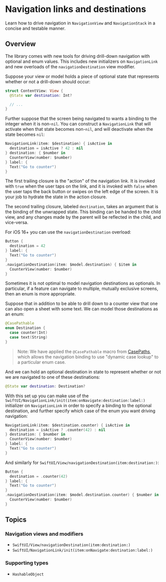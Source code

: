 # Navigation links and destinations

Learn how to drive navigation in `NavigationView` and `NavigationStack` in a concise and testable
manner.

## Overview

The library comes with new tools for driving drill-down navigation with optional and enum values.
This includes new initializers on `NavigationLink` and new overloads of the `navigationDestination`
view modifier.

Suppose your view or model holds a piece of optional state that represents whether or not a
drill-down should occur:

```swift
struct ContentView: View {
  @State var destination: Int?

  // ...
}
```

Further suppose that the screen being navigated to wants a binding to the integer when it is
non-`nil`. You can construct a `NavigationLink` that will activate when that state becomes
non-`nil`, and will deactivate when the state becomes `nil`:

```swift
NavigationLink(item: $destination) { isActive in
  destination = isActive ? 42 : nil
} destination: { $number in
  CounterView(number: $number)
} label: {
  Text("Go to counter")
}
```

The first trailing closure is the "action" of the navigation link. It is invoked with `true` when
the user taps on the link, and it is invoked with `false` when the user taps the back button or
swipes on the left edge of the screen. It is your job to hydrate the state in the action closure.

The second trailing closure, labeled `destination`, takes an argument that is the binding of the
unwrapped state. This binding can be handed to the child view, and any changes made by the parent
will be reflected in the child, and vice-versa.

For iOS 16+ you can use the `navigationDestination` overload:

```swift
Button {
  destination = 42
} label: {
  Text("Go to counter")
}
.navigationDestination(item: $model.destination) { $item in
  CounterView(number: $number)
}
```

Sometimes it is not optimal to model navigation destinations as optionals. In particular, if a
feature can navigate to multiple, mutually exclusive screens, then an enum is more appropriate.

Suppose that in addition to be able to drill down to a counter view that one can also open a
sheet with some text. We can model those destinations as an enum:

```swift
@CasePathable
enum Destination {
  case counter(Int)
  case text(String)
}
```

> Note: We have applied the `@CasePathable` macro from
> [CasePaths](https://github.com/pointfreeco.swift-case-paths), which allows the navigation binding
> to use "dynamic case lookup" to a particular enum case.

And we can hold an optional destination in state to represent whether or not we are navigated to
one of these destinations:

```swift
@State var destination: Destination?
```

With this set up you can make use of the
``SwiftUI/NavigationLink/init(item:onNavigate:destination:label:)`` initializer on
`NavigationLink` in order to specify a binding to the optional destination, and further specify
which case of the enum you want driving navigation:

```swift
NavigationLink(item: $destination.counter) { isActive in
  destination = isActive ? .counter(42) : nil
} destination: { $number in
  CounterView(number: $number)
} label: {
  Text("Go to counter")
}
```

And similarly for ``SwiftUI/View/navigationDestination(item:destination:)``:

```swift
Button {
  destination = .counter(42)
} label: {
  Text("Go to counter")
}
.navigationDestination(item: $model.destination.counter) { $number in
  CounterView(number: $number)
}
```

## Topics

### Navigation views and modifiers

- ``SwiftUI/View/navigationDestination(item:destination:)``
- ``SwiftUI/NavigationLink/init(item:onNavigate:destination:label:)``

### Supporting types

- ``HashableObject``

